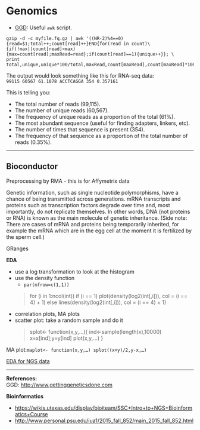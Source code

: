 # Genomics #

* [GGD](http://www.gettinggeneticsdone.com/2012/04/awk-command-to-count-total-unique-and.html): Useful `awk` script.  

```
gzip -d -c myfile.fq.gz | awk '((NR-2)%4==0){read=$1;total++;count[read]++}END{for(read in count)\
{if(!max||count[read]>max){max=count[read];maxRead=read};if(count[read]==1){unique++}}; \
print total,unique,unique*100/total,maxRead,count[maxRead],count[maxRead]*100/total}'
```
The output would look something like this for RNA-seq data:  
`99115 60567 61.1078 ACCTCAGGA 354 0.357161`

This is telling you:  
* The total number of reads (99,115).  
* The number of unique reads (60,567).  
* The frequency of unique reads as a proportion of the total (61%).  
* The most abundant sequence (useful for finding adapters, linkers, etc).  
* The number of times that sequence is present (354).  
* The frequency of that sequence as a proportion of the total number of reads (0.35%).  

---

## Bioconductor ##

Preprocessing by RMA - this is for Affymetrix data 
 
Genetic information, such as single nucleotide polymorphisms, have a chance of being transmitted across generations. mRNA transcripts and proteins such as transcription factors degrade over time and, most importantly, do not replicate themselves. In other words, DNA (not proteins or RNA) is known as the main molecule of genetic inheritance. (Side note: There are cases of mRNA and proteins being temporarily inherited, for example the mRNA which are in the egg cell at the moment it is fertilized by the sperm cell.) 
 
GRanges 
 
**EDA**   
* use a log transformation to look at the histogram  
* use the density function  
	* `par(mfrow=c(1,1))`  
	> for (i in 1:ncol(int)) 
	> 	if (i == 1) plot(density(log2(int[,i])), col = (i == 4) + 1) else lines(density(log2(int[,i])), col = (i == 4) + 1) 
* correlation plots, MA plots 
* scatter plot: take a random sample and do it 
	> splot<- function(x,y,…){ 
	>	ind<-sample(length(x),10000) 
	>	x=x[ind];y=y[ind] 
	>	plot(x,y,…) 
	> }  

MA plot:`maplot<- function(x,y,…) splot((x+y)/2,y-x,…)`  

[EDA for NGS data](https://github.com/genomicsclass/labs/blob/master/course4/EDA_plots_for_NGS.Rmd)

---

**References:**  
GGD: http://www.gettinggeneticsdone.com

**Bioinformatics**
* https://wikis.utexas.edu/display/bioiteam/SSC+Intro+to+NGS+Bioinformatics+Course
* http://www.personal.psu.edu/iua1/2015_fall_852/main_2015_fall_852.html
